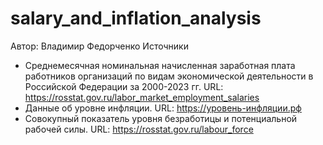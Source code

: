# salary_and_inflation_analysis
Автор: Владимир Федорченко
Источники
- Среднемесячная номинальная начисленная заработная плата работников организаций по видам экономической деятельности в Российской Федерации за 2000-2023 гг. URL: https://rosstat.gov.ru/labor_market_employment_salaries
- Данные об уровне инфляции. URL: https://уровень-инфляции.рф
- Совокупный показатель уровня безработицы и потенциальной рабочей силы. URL: https://rosstat.gov.ru/labour_force

